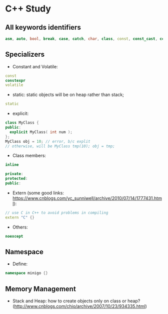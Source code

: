 # C++ Study

## All keywords identifiers
```cpp
asm, auto, bool, break, case, catch, char, class, const, const_cast, continue, default, delete, do, double, dynamic_cast, else, enum, explicit, export, extern, false, float, for, friend, goto, if, inline, int, long, mutable, namespace, new, operator, private, protected, public, register, reinterpret_cast, return, short, signed, sizeof, static, static_cast, struct, switch, template, this, throw, true, try, typedef, typeid, typename, union, unsigned, using, virtual, void, volatile, wchar_t, while 
```

## Specializers
- Constant and Volatile:
```cpp
const
constexpr
volatile
```
- static: static objects will be on heap rather than stack;
```cpp
static
```
- explicit:
```cpp
class MyClass {
public:
  explicit MyClass( int num );
};
MyClass obj = 10; // error, b/c explit
// otherwise, will be MyClass tmp(10); obj = tmp;
```
- Class members:
```cpp
inline

private:
protected:
public:
```
- Extern (some good links: https://www.cnblogs.com/yc_sunniwell/archive/2010/07/14/1777431.html):
```cpp
// use C in C++ to avoid problems in compiling
extern "C" {}
```
- Others:
```cpp
noexcept
```

## Namespace
- Define:
```cpp
namespace minigo {}
```

## Memory Management
- Stack and Heap: how to create objects only on class or heap? (http://www.cnblogs.com/chio/archive/2007/10/23/934335.html)